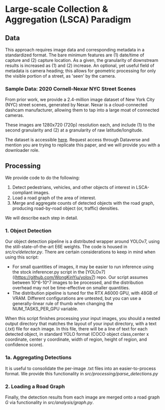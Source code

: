 # Large-scale Collection & Aggregation (LSCA) Paradigm 

## Data 
This approach requires image data and corresponding metadata in a standardized format. The bare minimum features are (1) date/time of capture and (2) capture location. As a given, the granularity of downstream results is increased as (1) and (2) increase. An optional, yet useful field of metadata is camera heading; this allows for geometric processing for only the visible portion of a street, as 'seen' by the camera. 

### Sample Data: 2020 Cornell-Nexar NYC Street Scenes 
From prior work, we provide a 2.4-million image dataset of New York City (NYC) street scenes, generated by Nexar. Nexar is a cloud-connected dashcam manufacturer, allowing them to tap into a large moat of connected cameras. 

These images are 1280x720 (720p) resolution each, and include (1) to the second granularity and (2) at a granularity of raw latitude/longitude. 

The dataset is accessible [here](https://dataverse.harvard.edu/dataset.xhtml?persistentId=doi:10.7910/DVN/ZQ9GF0). Request access through Dataverse and mention you are trying to replicate this paper, and we will provide you with a downloader role. 

## Processing 
We provide code to do the following: 
1. Detect pedestrians, vehicles, and other objects of interest in LSCA-compliant images. 
2. Load a road graph of the area of interest. 
3. Merge and aggregate counts of detected objects with the road graph, producing road-by-road object (or, traffic) densities. 

We will describe each step in detail.

### 1. Object Detection 
Our object detection pipeline is a distributed wrapper around YOLOv7, using the still-state-of-the-art E6E weights. The code is housed in *src/cv/detector.py*. There are certain considerations to keep in mind when using this script: 
- For small quantities of images, it may be easier to run inference using the stock inferencer.py script in the [YOLOv7]((https://github.com/WongKinYiu/yolov7) repo. Our script assumes between 10^6-10^7 images to be processed, and the distribution overhead may not be time-effective on smaller quantities. 
- The distribution pipeline is tuned for the RTX A6000 GPU, with 48GB of VRAM. Different configurations are untested, but you can use a generally-linear rule of thumb when changing the NUM_TASKS_PER_GPU variable.

When this script finishes processing your input images, you should a nested output directory that matches the layout of your input directory, with a text (.txt) file for each image. In this file, there will be a line of text for each detected object, in standard YOLO format (COCO object class,center x coordinate, center y coordinate, width of region, height of region, and confidence score).

### 1a. Aggregating Detections 
It is useful to consolidate the per-image .txt files into an easier-to-process format. We provide this functionality in *src/processing/parse_detections.py*

### 2. Loading a Road Graph 
Finally, the detection results from each image are merged onto a road graph *G* via functionality in *src/analysis/graph.py*. 

